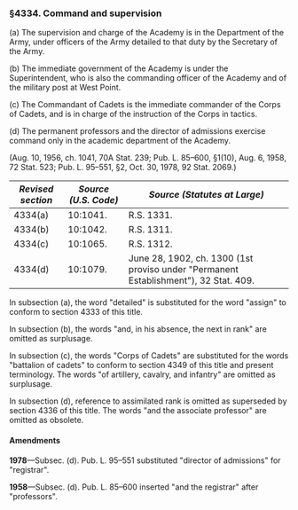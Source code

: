 ### §4334. Command and supervision ###

(a) The supervision and charge of the Academy is in the Department of the Army, under officers of the Army detailed to that duty by the Secretary of the Army.

(b) The immediate government of the Academy is under the Superintendent, who is also the commanding officer of the Academy and of the military post at West Point.

(c) The Commandant of Cadets is the immediate commander of the Corps of Cadets, and is in charge of the instruction of the Corps in tactics.

(d) The permanent professors and the director of admissions exercise command only in the academic department of the Academy.

(Aug. 10, 1956, ch. 1041, 70A Stat. 239; Pub. L. 85–600, §1(10), Aug. 6, 1958, 72 Stat. 523; Pub. L. 95–551, §2, Oct. 30, 1978, 92 Stat. 2069.)

|*Revised section*|*Source (U.S. Code)*|                            *Source (Statutes at Large)*                            |
|-----------------|--------------------|------------------------------------------------------------------------------------|
|     4334(a)     |      10:1041.      |                                     R.S. 1331.                                     |
|     4334(b)     |      10:1042.      |                                     R.S. 1311.                                     |
|     4334(c)     |      10:1065.      |                                     R.S. 1312.                                     |
|     4334(d)     |      10:1079.      |June 28, 1902, ch. 1300 (1st proviso under "Permanent Establishment"), 32 Stat. 409.|

In subsection (a), the word "detailed" is substituted for the word "assign" to conform to section 4333 of this title.

In subsection (b), the words "and, in his absence, the next in rank" are omitted as surplusage.

In subsection (c), the words "Corps of Cadets" are substituted for the words "battalion of cadets" to conform to section 4349 of this title and present terminology. The words "of artillery, cavalry, and infantry" are omitted as surplusage.

In subsection (d), reference to assimilated rank is omitted as superseded by section 4336 of this title. The words "and the associate professor" are omitted as obsolete.

#### Amendments ####

**1978**—Subsec. (d). Pub. L. 95–551 substituted "director of admissions" for "registrar".

**1958**—Subsec. (d). Pub. L. 85–600 inserted "and the registrar" after "professors".